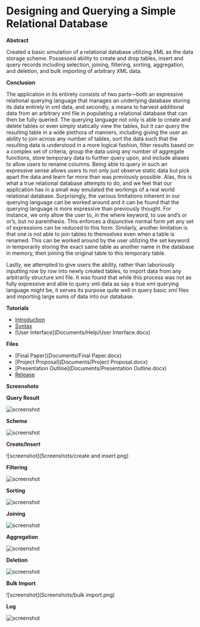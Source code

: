 Designing and Querying a Simple Relational Database
=========

**Abstract**

Created a basic simulation of a relational database utilizing XML as the data storage scheme.  Possessed ability to create and drop tables, insert and query records including selection, joining, filtering, sorting, aggregation, and deletion, and bulk importing of arbitrary XML data.  

**Conclusion**

The application in its entirety consists of two parts—both an expressive relational querying language that manages an underlying database storing its data entirely  in xml data, and secondly, a means to harvest additional data from an arbitrary xml file in populating a relational database that can then be fully queried.  The querying language not only is able to create and delete tables or even simply statically view the tables, but it can query the resulting table in a wide plethora of manners, including giving the user an ability to join across any number of tables, sort the data such that the resulting data is understood in a more logical fashion, filter results based on a complex set of criteria, group the data using any number of aggregate functions, store temporary data to further query upon, and include aliases to allow users to rename columns.  Being able to query in such an expressive sense allows users to not only just observe static data but pick apart the data and learn far more than was previously possible.  Alas, this is what a true relational database attempts to do, and we feel that our application has in a small way emulated the workings of a real world relational database.  Surprisingly, the various limitations inherent in our querying language can be worked around and it can be found that the querying language is more expressive than previously thought.  For instance, we only allow the user to, in the where keyword, to use and’s or or’s, but no parenthesis.  This enforces a disjunctive normal form yet any set of expressions can be reduced to this form.  Similarly, another limitation is that one is not able to join tables to themselves even when a table is renamed.  This can be worked around by the user utilizing the set keyword in temporarily storing the exact same table as another name in the database in memory, then joining the original table to this temporary table.  

Lastly, we attempted to give users the ability, rather than laboriously inputting row by row into newly created tables, to import data from any arbitrarily structure xml file.  It was found that while this process was not as fully expressive and able to query xml data as say a true xml querying language might be, it serves its purpose quite well in query basic xml files and importing large sums of data into our database.   

**Tutorials**

- [Introduction](Documents/Help/Introduction.docx)
- [Syntax](Documents/Help/Syntax.docx)
- [User Interface](Documents/Help/User Interface.docx)

**Files**

- [Final Paper](Documents/Final Paper.docx)
- [Project Proposal](Documents/Project Proposal.docx)
- [Presentation Outline](Documents/Presentation Outline.docx)
- [Release](release.7z)

**Screenshots**

**Query Result** 

![screenshot](Screenshots/query.png)

**Schema** 

![screenshot](Screenshots/schema.png)

**Create/Insert** 

![screenshot](Screenshots/create and insert.png)

**Filtering** 

![screenshot](Screenshots/filtering.png)

**Sorting** 

![screenshot](Screenshots/sorting.png)

**Joining** 

![screenshot](Screenshots/join.png)

**Aggregation** 

![screenshot](Screenshots/aggregation.png)

**Deletion** 

![screenshot](Screenshots/deletion.png)

**Bulk Import** 

![screenshot](Screenshots/bulk import.png)

**Log** 

![screenshot](Screenshots/log.png)
